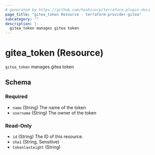 ```yaml
---
# generated by https://github.com/hashicorp/terraform-plugin-docs
page_title: "gitea_token Resource - terraform-provider-gitea"
subcategory: ""
description: |-
  gitea_token manages gitea token
---
```


# gitea_token (Resource)

`gitea_token` manages gitea token



<!-- schema generated by tfplugindocs -->
## Schema

### Required

- `name` (String) The name of the token
- `username` (String) The owner of the token

### Read-Only

- `id` (String) The ID of this resource.
- `sha1` (String, Sensitive)
- `tokenlasteight` (String)


